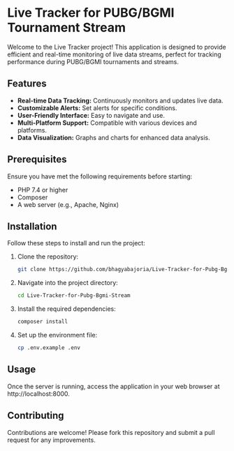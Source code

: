 # Live Tracker for PUBG/BGMI Tournament Stream

Welcome to the Live Tracker project! This application is designed to provide efficient and real-time monitoring of live data streams, perfect for tracking performance during PUBG/BGMI tournaments and streams.

## Features

- **Real-time Data Tracking:** Continuously monitors and updates live data.
- **Customizable Alerts:** Set alerts for specific conditions.
- **User-Friendly Interface:** Easy to navigate and use.
- **Multi-Platform Support:** Compatible with various devices and platforms.
- **Data Visualization:** Graphs and charts for enhanced data analysis.

## Prerequisites

Ensure you have met the following requirements before starting:
- PHP 7.4 or higher
- Composer
- A web server (e.g., Apache, Nginx)

## Installation

Follow these steps to install and run the project:

1. Clone the repository:
   ```bash
   git clone https://github.com/bhagyabajoria/Live-Tracker-for-Pubg-Bgmi-Stream
   ```
2. Navigate into the project directory:
   ```bash
   cd Live-Tracker-for-Pubg-Bgmi-Stream
   ```
3. Install the required dependencies:
   ```bash
   composer install
   ```
4. Set up the environment file:
   ```bash
   cp .env.example .env
   ```

## Usage

Once the server is running, access the application in your web browser at http://localhost:8000.

## Contributing

Contributions are welcome! Please fork this repository and submit a pull request for any improvements.